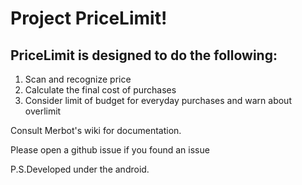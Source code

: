 # Project PriceLimit!

## PriceLimit is designed to do the following:
1. Scan and recognize price 
2. Calculate the final cost of purchases
3. Consider limit of budget for everyday purchases and warn about overlimit

Consult Merbot's wiki for documentation.

Please open a github issue if you found an issue 

P.S.Developed under the android.
